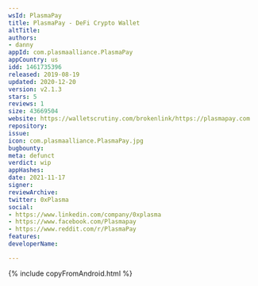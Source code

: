 ```yaml
---
wsId: PlasmaPay
title: PlasmaPay - DeFi Crypto Wallet
altTitle: 
authors:
- danny
appId: com.plasmaalliance.PlasmaPay
appCountry: us
idd: 1461735396
released: 2019-08-19
updated: 2020-12-20
version: v2.1.3
stars: 5
reviews: 1
size: 43669504
website: https://walletscrutiny.com/brokenlink/https://plasmapay.com
repository: 
issue: 
icon: com.plasmaalliance.PlasmaPay.jpg
bugbounty: 
meta: defunct
verdict: wip
appHashes: 
date: 2021-11-17
signer: 
reviewArchive: 
twitter: 0xPlasma
social:
- https://www.linkedin.com/company/0xplasma
- https://www.facebook.com/Plasmapay
- https://www.reddit.com/r/PlasmaPay
features: 
developerName: 

---
```


{% include copyFromAndroid.html %}
